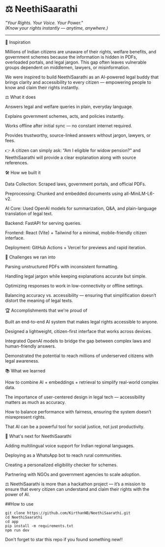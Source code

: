 # ⚖️ NeethiSaarathi  
*"Your Rights. Your Voice. Your Power."*  
*(Know your rights instantly — anytime, anywhere.)*

---

🌟 Inspiration

Millions of Indian citizens are unaware of their rights, welfare benefits, and government schemes because the information is hidden in PDFs, overloaded portals, and legal jargon. This gap often leaves vulnerable groups dependent on middlemen, lawyers, or misinformation.

We were inspired to build NeethiSaarathi as an AI-powered legal buddy that brings clarity and accessibility to every citizen — empowering people to know and claim their rights instantly.

⚖️ What it does

Answers legal and welfare queries in plain, everyday language.

Explains government schemes, acts, and policies instantly.

Works offline after initial sync — no constant internet required.

Provides trustworthy, source-linked answers without jargon, lawyers, or fees.

👉 A citizen can simply ask: “Am I eligible for widow pension?” and NeethiSaarathi will provide a clear explanation along with source references.

🛠️ How we built it

Data Collection: Scraped laws, government portals, and official PDFs.

Preprocessing: Chunked and embedded documents using all-MiniLM-L6-v2.

AI Core: Used OpenAI models for summarization, Q&A, and plain-language translation of legal text.

Backend: FastAPI for serving queries.

Frontend: React (Vite) + Tailwind for a minimal, mobile-friendly citizen interface.

Deployment: GitHub Actions + Vercel for previews and rapid iteration.

🚧 Challenges we ran into

Parsing unstructured PDFs with inconsistent formatting.

Handling legal jargon while keeping explanations accurate but simple.

Optimizing responses to work in low-connectivity or offline settings.

Balancing accuracy vs. accessibility — ensuring that simplification doesn’t distort the meaning of legal texts.

🏆 Accomplishments that we're proud of

Built an end-to-end AI system that makes legal rights accessible to anyone.

Designed a lightweight, citizen-first interface that works across devices.

Integrated OpenAI models to bridge the gap between complex laws and human-friendly answers.

Demonstrated the potential to reach millions of underserved citizens with legal awareness.

📚 What we learned

How to combine AI + embeddings + retrieval to simplify real-world complex data.

The importance of user-centered design in legal tech — accessibility matters as much as accuracy.

How to balance performance with fairness, ensuring the system doesn’t misrepresent rights.

That AI can be a powerful tool for social justice, not just productivity.

🔮 What's next for NeethiSaarathi

Adding multilingual voice support for Indian regional languages.

Deploying as a WhatsApp bot to reach rural communities.

Creating a personalized eligibility checker for schemes.

Partnering with NGOs and government agencies to scale adoption.

⚖️ NeethiSaarathi is more than a hackathon project — it’s a mission to ensure that every citizen can understand and claim their rights with the power of AI.

##How to use

```
git clone https://github.com/KirthanNB/NeethiSaarathi.git 
cd NeethiSaarathi
cd app
pip install -m requirements.txt
npm run dev
```

Don't forget to star this repo if you found something new!!
